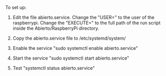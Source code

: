 To set up:

1. Edit the file abierto.service. 
    Change the "USER=" to the user of the raspberrypi. 
    Change the "EXECUTE=" to the full path of the run script inside the Abierto/RaspberryPi directory. 

2. Copy the abierto.service file to /etc/systemd/system/

3. Enable the service "sudo systemctl enable abierto.service"

4. Start the service "sudo systemctl start abierto.service"

5. Test "systemctl status abierto.service"
